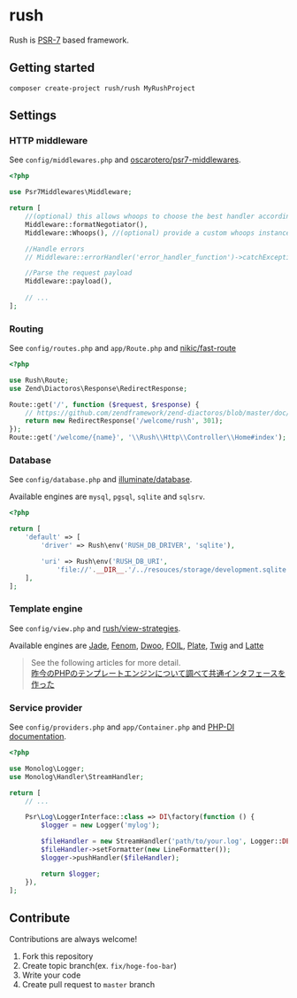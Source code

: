# rush

Rush is [PSR-7](http://www.php-fig.org/psr/psr-7/) based framework.

## Getting started

```
composer create-project rush/rush MyRushProject
```

## Settings

### HTTP middleware
See `config/middlewares.php` and [oscarotero/psr7-middlewares](https://github.com/oscarotero/psr7-middlewares).

```php
<?php

use Psr7Middlewares\Middleware;

return [
    //(optional) this allows whoops to choose the best handler according with the expected format
    Middleware::formatNegotiator(),
    Middleware::Whoops(), //(optional) provide a custom whoops instance

    //Handle errors
    // Middleware::errorHandler('error_handler_function')->catchExceptions(true),

    //Parse the request payload
    Middleware::payload(),
    
    // ...
];
```

### Routing
See `config/routes.php` and `app/Route.php` and [nikic/fast-route](https://github.com/nikic/FastRoute)

```php
<?php

use Rush\Route;
use Zend\Diactoros\Response\RedirectResponse;

Route::get('/', function ($request, $response) {
    // https://github.com/zendframework/zend-diactoros/blob/master/doc/book/custom-responses.md
    return new RedirectResponse('/welcome/rush', 301);
});
Route::get('/welcome/{name}', '\\Rush\\Http\\Controller\\Home#index');
```

### Database
See `config/database.php` and [illuminate/database](https://github.com/illuminate/database).

Available engines are `mysql`, `pgsql`, `sqlite` and `sqlsrv`.

```php
<?php

return [
    'default' => [
        'driver' => Rush\env('RUSH_DB_DRIVER', 'sqlite'),

        'uri' => Rush\env('RUSH_DB_URI',
            'file://'.__DIR__.'/../resouces/storage/development.sqlite'),
    ],
];
```

### Template engine
See `config/view.php` and [rush/view-strategies](https://github.com/Leko/php-view-strategies).

Available engines are [Jade](https://github.com/everzet/jade.php), [Fenom](https://github.com/fenom-template/fenom), [Dwoo](https://github.com/dwoo-project/dwoo), [FOIL](https://github.com/FoilPHP/Foil), [Plate](http://platesphp.com/engine/folders/), [Twig](https://github.com/twigphp/Twig) and [Latte](https://github.com/nette/latte)

> See the following articles for more detail.  
> [昨今のPHPのテンプレートエンジンについて調べて共通インタフェースを作った](http://leko.jp/archives/840)

### Service provider
See `config/providers.php` and `app/Container.php` and [PHP-DI documentation](http://php-di.org/doc/php-definitions.html).

```php
<?php

use Monolog\Logger;
use Monolog\Handler\StreamHandler;

return [
    // ...

    Psr\Log\LoggerInterface::class => DI\factory(function () {
        $logger = new Logger('mylog');

        $fileHandler = new StreamHandler('path/to/your.log', Logger::DEBUG);
        $fileHandler->setFormatter(new LineFormatter());
        $logger->pushHandler($fileHandler);

        return $logger;
    }),
];
```


## Contribute

Contributions are always welcome!

1. Fork this repository
1. Create topic branch(ex. `fix/hoge-foo-bar`)
1. Write your code
1. Create pull request to `master` branch
